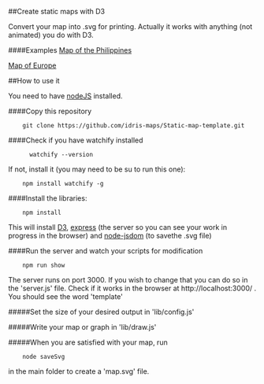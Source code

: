 ##Create static maps with D3

Convert your map into .svg for printing. Actually it works with anything (not animated) you do with D3.

####Examples
[Map of the Philippines](https://github.com/idris-maps/map-of-the-philippines)

[Map of Europe](https://github.com/idris-maps/map-of-europe)

##How to use it

You need to have [nodeJS](https://nodejs.org) installed. 

####Copy this repository

```
    git clone https://github.com/idris-maps/Static-map-template.git
```

####Check if you have watchify installed

```
      watchify --version
```

If not, install it (you may need to be su to run this one):

```
    npm install watchify -g
```

####Install the libraries:

```
    npm install
```

This will install [D3](http://d3js.org/), [express](http://expressjs.com/) (the server so you can see your work in progress in the browser) and [node-jsdom](https://www.npmjs.com/package/node-jsdom) (to savethe .svg file)

####Run the server and watch your scripts for modification

```
    npm run show
```

The server runs on port 3000. If you wish to change that you can do so in the 'server.js' file. Check if it works in the browser at http://localhost:3000/ . You should see the word 'template' 

#####Set the size of your desired output in 'lib/config.js' 

#####Write your map or graph in 'lib/draw.js'

#####When you are satisfied with your map, run

```
    node saveSvg
```

in the main folder to create a 'map.svg' file.

	
